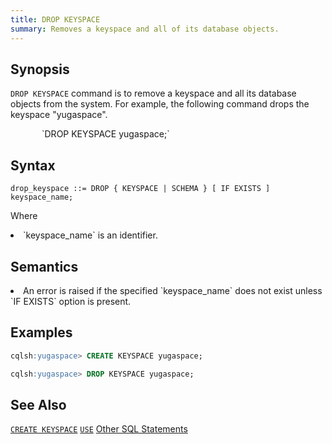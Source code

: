 ```yaml
---
title: DROP KEYSPACE
summary: Removes a keyspace and all of its database objects.
---
```

<style>
table {
  float: left;
}
#psyn {
  text-indent: 50px;
}
#ptodo {
  color: red
}
</style>

## Synopsis
`DROP KEYSPACE` command is to remove a keyspace and all its database objects from the system. For example, the following command drops the keyspace "yugaspace".
<p id=psyn>`DROP KEYSPACE yugaspace;`</p>

## Syntax
```
drop_keyspace ::= DROP { KEYSPACE | SCHEMA } [ IF EXISTS ] keyspace_name;
```
Where
  <li>`keyspace_name` is an identifier.</li>

## Semantics

<li>An error is raised if the specified `keyspace_name` does not exist unless `IF EXISTS` option is present.</li>

## Examples
``` sql
cqlsh:yugaspace> CREATE KEYSPACE yugaspace;

cqlsh:yugaspace> DROP KEYSPACE yugaspace;
```

## See Also
[`CREATE KEYSPACE`](../ddl_create_keyspace)
[`USE`](../ddl_use)
[Other SQL Statements](..)
